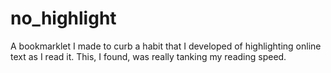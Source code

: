 # no_highlight
A bookmarklet I made to curb a habit that I developed of highlighting online text as I read it. This, I found, was really tanking my reading speed.
